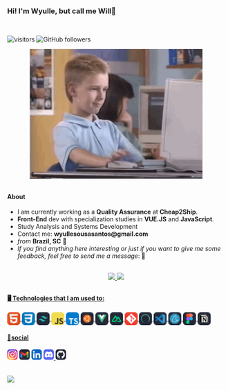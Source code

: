 <H3> Hi! I'm Wyulle, but call me Will👋</H3> 
</br>

![visitors](https://komarev.com/ghpvc/?username=s4nts&label=Visitors&color=blue&style=flat)
![GitHub followers](https://img.shields.io/github/followers/s4nts?style=social)

<div align="center">  
<!--<img height="180px" width="200px" src="https://i.pinimg.com/originals/57/18/5d/57185d2176d7cbaebdb74c00ce1b9ebf.gif">-->
<img height="auto" width="400px" src="img/programming_boy.gif"> 
</div>

##

<div>
  <h4>About</h4>
  <ul>
    <li>I am currently working as a <strong>Quality Assurance</strong> at <strong>Cheap2Ship</strong>.</li>
    <li><strong>Front-End</strong> dev with specialization studies in <strong>VUE.JS</strong> and <strong>JavaScript</strong>.</li>
    <li>Study Analysis and Systems Development</li>
    <li>Contact me: <strong>wyullesousasantos@gmail.com</strong></li>
    <li><em>from</em> <strong>Brazil, SC</strong> 📍</li>
    <li><em>If you find anything here interesting or just if you want to give me some feedback, feel free to send me a message</em>: 💭</li>
  </ul>
</div>
</br>

<div align = "center">
  <a href="https://github.com/s4nts">
  <img height = "180em" src = "https://github-readme-stats.vercel.app/api?username=s4nts&show_icons=true&theme=tokyonight&count_private=true&rank_icon=github"/>
  <img height="180em" src = "https://github-readme-stats.vercel.app/api/top-langs/?username=s4nts&layout=compact&langs_count=8&theme=tokyonight"/>
</div>

##
  
<H4 align="left">🖥️ Technologies that I am used to:</H4>

<!--Icones no site [icogr](https://icongr.am/devicon or pesquise por badges or https://dev.to/envoy_/150-badges-for-github-pnk)-->
  
<div align="left">
  <img align="center" alt="will-HTML" height="30" width="auto" src="assets/icons/skill-icons--html.svg">
  <img align="center" alt="will-CSS" height="30" width="auto" src="assets/icons/skill-icons--css.svg">
  <img align="center" alt="will-TW" height="30" width="auto" src="assets/icons/skill-icons--tailwindcss-dark.svg">
  <img align="center" alt="will-JS" height="30" width="auto" src="assets/icons/skill-icons--javascript.svg">
  <img align="center" alt="will-TS" height="30" width="auto" src="assets/icons/skill-icons--typescript.svg">
  <img align="center" alt="will-UBUNTU" height="30" width="auto" src="assets/icons/skill-icons--ubuntu-dark.svg">
  <img align="center" alt="will-VUE" height="30" width="auto" src="assets/icons/skill-icons--vuejs-dark.svg">
  <img align="center" alt="will-NUXT" height="30" width="auto" src="assets/icons/skill-icons--nuxtjs-dark.svg">
  <img align="center" alt="will-GIT" height="30" width="auto" src="assets/icons/skill-icons--git.svg">
  <img align="center" alt="will-CY" height="30" width="auto" src="assets/icons/skill-icons--cypress-dark.svg">
  <img align="center" alt="will-VSCODE" height="30" width="auto" src="assets/icons/skill-icons--vscode-dark.svg">
  <img align="center" alt="will-YARN" height="30" width="auto" src="assets/icons/skill-icons--yarn-dark.svg">
  <img align="center" alt="will-FIGMA" height="30" width="auto" src="assets/icons/skill-icons--figma-dark.svg">
  <img align="center" alt="will-NOTION" height="30" width="auto" src="assets/icons/skill-icons--notion-dark.svg">

</div>

<H4 align="left"> 💭social </H4>

<div align="left"> 
  <a href="https://www.instagram.com/s4nt.s" target="_blank"><img src="assets/social/skill-icons--instagram.svg" target="_blank"></a>
  <a href="https://mailto:wyullesousasantos@gmail.com"><img src="assets/social/skill-icons--gmail-dark.svg" target="_blank"></a>
  <a href="https://www.linkedin.com/in/wyulle-santos-a03ab617b/" target="_blank"><img src="assets/social/skill-icons--linkedin.svg" target="_blank"></a> 
   <a href="https://discord.gg/Vg9RmRtM" target="_blank"><img src="assets/social/skill-icons--discord.svg" target="_blank">
  </a> 
  <a href="https://github.com/s4nts" target="_blank"><img src="assets/social/skill-icons--github-dark.svg" target="_blank">
  </a>
</div>
<br/><br/>
<div>
  <a href="assets/pdf/Santos_Wyulle-02_2024-PT.pdf" target="_blank"><img src="https://img.shields.io/badge/Curriculum-Here-1abc9c.svg" target="_blank">
  </a>
</div>
